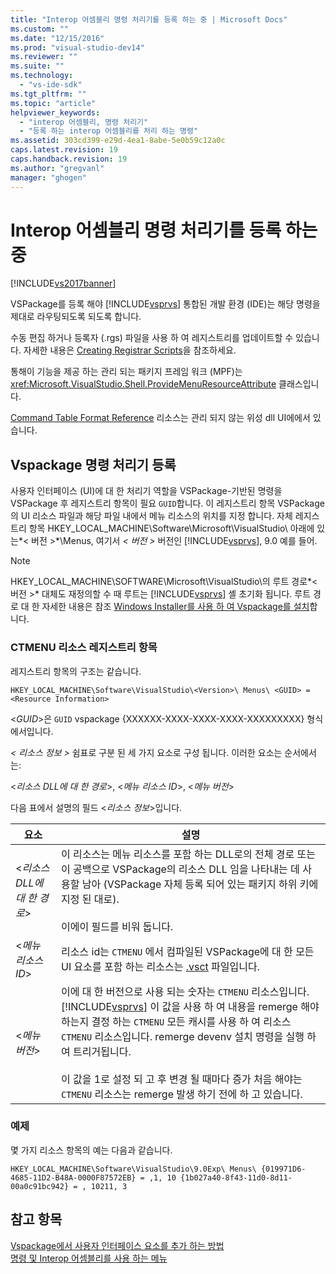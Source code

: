 ```yaml
---
title: "Interop 어셈블리 명령 처리기를 등록 하는 중 | Microsoft Docs"
ms.custom: ""
ms.date: "12/15/2016"
ms.prod: "visual-studio-dev14"
ms.reviewer: ""
ms.suite: ""
ms.technology: 
  - "vs-ide-sdk"
ms.tgt_pltfrm: ""
ms.topic: "article"
helpviewer_keywords: 
  - "interop 어셈블리, 명령 처리기"
  - "등록 하는 interop 어셈블리를 처리 하는 명령"
ms.assetid: 303cd399-e29d-4ea1-8abe-5e0b59c12a0c
caps.latest.revision: 19
caps.handback.revision: 19
ms.author: "gregvanl"
manager: "ghogen"
---
```

# Interop 어셈블리 명령 처리기를 등록 하는 중
[!INCLUDE[vs2017banner](../../code-quality/includes/vs2017banner.md)]

VSPackage를 등록 해야 [!INCLUDE[vsprvs](../../code-quality/includes/vsprvs_md.md)] 통합된 개발 환경 \(IDE\)는 해당 명령을 제대로 라우팅되도록 되도록 합니다.  
  
 수동 편집 하거나 등록자 \(.rgs\) 파일을 사용 하 여 레지스트리를 업데이트할 수 있습니다. 자세한 내용은 [Creating Registrar Scripts](/visual-cpp/atl/creating-registrar-scripts)을 참조하세요.  
  
 통해이 기능을 제공 하는 관리 되는 패키지 프레임 워크 \(MPF\)는 <xref:Microsoft.VisualStudio.Shell.ProvideMenuResourceAttribute> 클래스입니다.  
  
 [Command Table Format Reference](http://msdn.microsoft.com/ko-kr/09e9c6ef-9863-48de-9483-d45b7b7c798f) 리소스는 관리 되지 않는 위성 dll UI에에서 있습니다.  
  
## Vspackage 명령 처리기 등록  
 사용자 인터페이스 \(UI\)에 대 한 처리기 역할을 VSPackage\-기반된 명령을 VSPackage 후 레지스트리 항목이 필요 `GUID`합니다. 이 레지스트리 항목 VSPackage의 UI 리소스 파일과 해당 파일 내에서 메뉴 리소스의 위치를 지정 합니다. 자체 레지스트리 항목 HKEY\_LOCAL\_MACHINE\\Software\\Microsoft\\VisualStudio\\ 아래에 있는*\< 버전 \>*\\Menus, 여기서 *\< 버전 \>* 버전인 [!INCLUDE[vsprvs](../../code-quality/includes/vsprvs_md.md)], 9.0 예를 들어.  
  
> [!NOTE]
>  HKEY\_LOCAL\_MACHINE\\SOFTWARE\\Microsoft\\VisualStudio\\의 루트 경로*\< 버전 \>* 대체도 재정의할 수 때 루트는 [!INCLUDE[vsprvs](../../code-quality/includes/vsprvs_md.md)] 셸 초기화 됩니다. 루트 경로 대 한 자세한 내용은 참조 [Windows Installer를 사용 하 여 Vspackage를 설치](../../extensibility/internals/installing-vspackages-with-windows-installer.md)합니다.  
  
### CTMENU 리소스 레지스트리 항목  
 레지스트리 항목의 구조는 같습니다.  
  
```  
HKEY_LOCAL_MACHINE\Software\VisualStudio\<Version>\ Menus\ <GUID> = <Resource Information>  
```  
  
 \<*GUID*\>은 `GUID` vspackage {XXXXXX\-XXXX\-XXXX\-XXXX\-XXXXXXXXX} 형식에서입니다.  
  
 *\< 리소스 정보 \>* 쉼표로 구분 된 세 가지 요소로 구성 됩니다. 이러한 요소는 순서에서는:  
  
 \<*리소스 DLL에 대 한 경로*\>, \<*메뉴 리소스 ID*\>, \<*메뉴 버전*\>  
  
 다음 표에서 설명의 필드 \<*리소스 정보*\>입니다.  
  
|요소|설명|  
|--------|--------|  
|\<*리소스 DLL에 대 한 경로*\>|이 리소스는 메뉴 리소스를 포함 하는 DLL로의 전체 경로 또는이 공백으로 VSPackage의 리소스 DLL 임을 나타내는 데 사용할 남아 \(VSPackage 자체 등록 되어 있는 패키지 하위 키에 지정 된 대로\).<br /><br /> 이에이 필드를 비워 둡니다.|  
|\<*메뉴 리소스 ID*\>|리소스 id는 `CTMENU` 에서 컴파일된 VSPackage에 대 한 모든 UI 요소를 포함 하는 리소스는 [.vsct](../../extensibility/internals/visual-studio-command-table-dot-vsct-files.md) 파일입니다.|  
|\<*메뉴 버전*\>|이에 대 한 버전으로 사용 되는 숫자는 `CTMENU` 리소스입니다.[!INCLUDE[vsprvs](../../code-quality/includes/vsprvs_md.md)] 이 값을 사용 하 여 내용을 remerge 해야 하는지 결정 하는 `CTMENU` 모든 캐시를 사용 하 여 리소스 `CTMENU` 리소스입니다. remerge devenv 설치 명령을 실행 하 여 트리거됩니다.<br /><br /> 이 값을 1로 설정 되 고 후 변경 될 때마다 증가 처음 해야는 `CTMENU` 리소스는 remerge 발생 하기 전에 하 고 있습니다.|  
  
### 예제  
 몇 가지 리소스 항목의 예는 다음과 같습니다.  
  
```  
HKEY_LOCAL_MACHINE\Software\VisualStudio\9.0Exp\ Menus\ {019971D6-4685-11D2-B48A-0000F87572EB} = ,1, 10 {1b027a40-8f43-11d0-8d11-00a0c91bc942} = , 10211, 3  
```  
  
## 참고 항목  
 [Vspackage에서 사용자 인터페이스 요소를 추가 하는 방법](../../extensibility/internals/how-vspackages-add-user-interface-elements.md)   
 [명령 및 Interop 어셈블리를 사용 하는 메뉴](../../extensibility/internals/commands-and-menus-that-use-interop-assemblies.md)